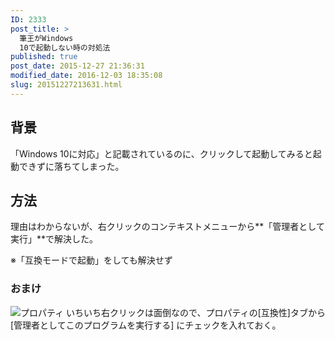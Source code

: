 ```yaml
---
ID: 2333
post_title: >
  筆王がWindows
  10で起動しない時の対処法
published: true
post_date: 2015-12-27 21:36:31
modified_date: 2016-12-03 18:35:08
slug: 20151227213631.html
---
```

<!--more-->
## 背景
「Windows 10に対応」と記載されているのに、クリックして起動してみると起動できずに落ちてしまった。

## 方法
理由はわからないが、右クリックのコンテキストメニューから**「管理者として実行」**で解決した。

※「互換モードで起動」をしても解決せず

### おまけ

![プロパティ](https://i.imgur.com/1OB8Yzu.png)
いちいち右クリックは面倒なので、プロパティの[互換性]タブから[管理者としてこのプログラムを実行する] にチェックを入れておく。